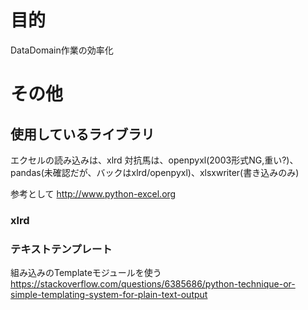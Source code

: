# 目的
DataDomain作業の効率化


# その他
## 使用しているライブラリ
エクセルの読み込みは、xlrd
対抗馬は、openpyxl(2003形式NG,重い?)、pandas(未確認だが、バックはxlrd/openpyxl)、xlsxwriter(書き込みのみ)

参考として
http://www.python-excel.org

### xlrd

### テキストテンプレート
組み込みのTemplateモジュールを使う
https://stackoverflow.com/questions/6385686/python-technique-or-simple-templating-system-for-plain-text-output

